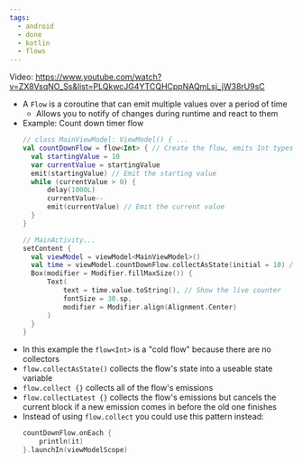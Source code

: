 ```yaml
---
tags:
  - android
  - done
  - kotlin
  - flows
---
```

Video: https://www.youtube.com/watch?v=ZX8VsqNO_Ss&list=PLQkwcJG4YTCQHCppNAQmLsj_jW38rU9sC
- A `Flow` is a coroutine that can emit multiple values over a period of time
	- Allows you to notify of changes during runtime and react to them
- Example: Count down timer flow
  ```kotlin
  // class MainViewModel: ViewModel() { ...
  val countDownFlow = flow<Int> { // Create the flow, emits Int types
	val startingValue = 10
	var currentValue = startingValue
	emit(startingValue) // Emit the starting value
	while (currentValue > 0) {
		delay(1000L)
		currentValue--
		emit(currentValue) // Emit the current value
	}
  }
  
  // MainActivity...
  setContent {
	val viewModel = viewModel<MainViewModel>()
	val time = viewModel.countDownFlow.collectAsState(initial = 10) // Get the state
	Box(modifier = Modifier.fillMaxSize()) {
		Text(
			text = time.value.toString(), // Show the live counter
			fontSize = 30.sp,
			modifier = Modifier.align(Alignment.Center)
		)
	}
  }
	```
- In this example the `flow<Int>` is a "cold flow" because there are no collectors
- `flow.collectAsState()` collects the flow's state into a useable state variable
- `flow.collect {}` collects all of the flow's emissions
- `flow.collectLatest {}` collects the flow's emissions but cancels the current block if a new emission comes in before the old one finishes
- Instead of using `flow.collect` you could use this pattern instead:
  ```kotlin
  countDownFlow.onEach {
	  println(it)
  }.launchIn(viewModelScope)
```
